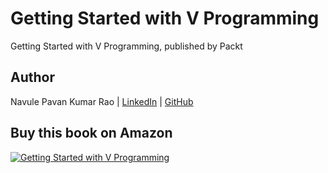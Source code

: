 # Getting Started with V Programming

Getting Started with V Programming, published by Packt

## Author

Navule Pavan Kumar Rao | [LinkedIn](https://www.linkedin.com/in/navule/) | [GitHub](https://www.github.com/windson)

## Buy this book on Amazon

[![Getting Started with V Programming](https://images-na.ssl-images-amazon.com/images/I/51vQQ9W+uuL._SX258_BO1,204,203,200_.jpg)](https://amzn.to/3veotpF)

